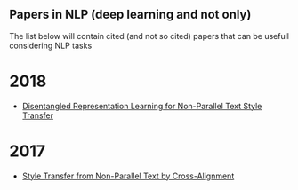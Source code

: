 ## Papers in NLP (deep learning and not only) 

The list below will contain cited (and not so cited) papers that can be usefull considering NLP tasks

# 2018  
* [Disentangled Representation Learning for Non-Parallel Text Style Transfer](https://arxiv.org/pdf/1808.04339.pdf)  

# 2017
* [Style Transfer from Non-Parallel Text by Cross-Alignment](http://papers.nips.cc/paper/7259-style-transfer-from-non-parallel-text-by-cross-alignment.pdf)